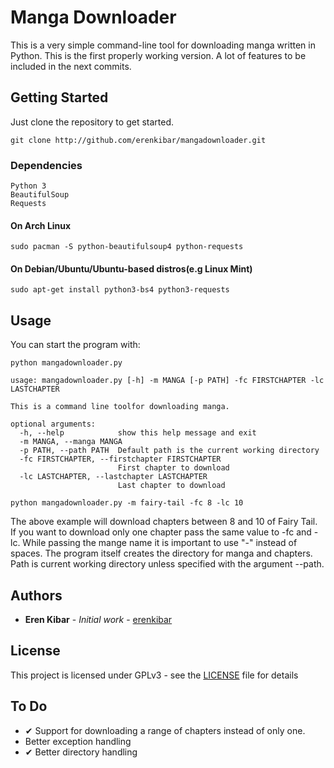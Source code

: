 # Manga Downloader

This is a very simple command-line tool for downloading manga written in Python. This is the first properly working version. A lot of features to be included in the next commits.

## Getting Started
Just clone the repository to get started.
````
git clone http://github.com/erenkibar/mangadownloader.git
````
### Dependencies
	Python 3
	BeautifulSoup
	Requests

#### On Arch Linux 
```
sudo pacman -S python-beautifulsoup4 python-requests
```

#### On Debian/Ubuntu/Ubuntu-based distros(e.g Linux Mint)
```
sudo apt-get install python3-bs4 python3-requests
```
## Usage
You can start the program with:

````
python mangadownloader.py
````

````
usage: mangadownloader.py [-h] -m MANGA [-p PATH] -fc FIRSTCHAPTER -lc LASTCHAPTER

This is a command line toolfor downloading manga.

optional arguments:
  -h, --help            show this help message and exit
  -m MANGA, --manga MANGA
  -p PATH, --path PATH  Default path is the current working directory
  -fc FIRSTCHAPTER, --firstchapter FIRSTCHAPTER
                        First chapter to download
  -lc LASTCHAPTER, --lastchapter LASTCHAPTER
                        Last chapter to download
````
````
python mangadownloader.py -m fairy-tail -fc 8 -lc 10

````
The above example will download chapters between 8 and 10 of Fairy Tail.
If you want to download only one chapter pass the same value to -fc and -lc.
While passing the mange name it is important to use "-" instead of spaces.
The program itself creates the directory for manga and chapters. Path is current working directory unless specified with the argument --path.
## Authors

* **Eren Kibar** - *Initial work* - [erenkibar](https://github.com/erenkibar)


## License

This project is licensed under GPLv3 - see the [LICENSE](LICENSE) file for details
## To Do

* ✔ Support for downloading a range of chapters instead of only one.
*   Better exception handling
* ✔ Better directory handling 
